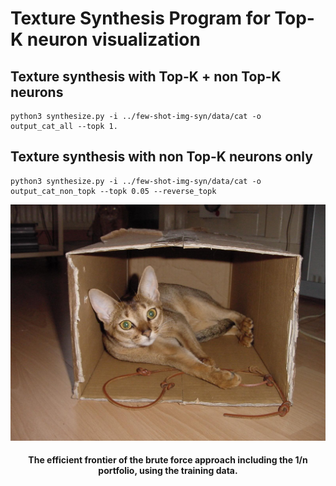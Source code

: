 # Texture Synthesis Program for Top-K neuron visualization


## Texture synthesis with Top-K + non Top-K neurons

```
python3 synthesize.py -i ../few-shot-img-syn/data/cat -o output_cat_all --topk 1.
```

## Texture synthesis with non Top-K neurons only

```
python3 synthesize.py -i ../few-shot-img-syn/data/cat -o output_cat_non_topk --topk 0.05 --reverse_topk
```


![](data/cat/Abyssinian_32.jpg)

<h4 align="center">The efficient frontier of the brute force approach including the 1/n portfolio, using the training data.</h4>
